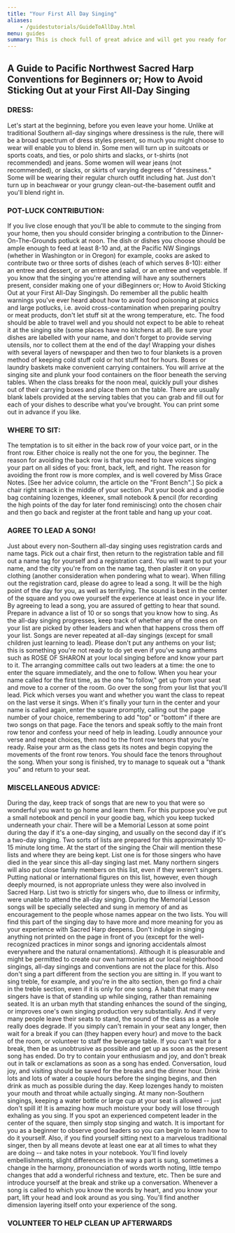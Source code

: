 ```yaml
---
title: "Your First All Day Singing"
aliases:
    - /guidestutorials/GuideToAllDay.html
menu: guides
summary: This is chock full of great advice and will get you ready for your first all-day singing. This experience can be life-altering.
---
```


## A Guide to Pacific Northwest Sacred Harp Conventions for Beginners or; How to Avoid Sticking Out at your First All-Day Singing

### DRESS:
Let's start at the beginning, before you even leave your home. Unlike at traditional Southern all-day singings where dressiness is the rule, there will be a broad spectrum of dress styles present, so much you might choose to wear will enable you to blend in. Some men will turn up in suitcoats or sports coats, and ties, or polo shirts and slacks, or t-shirts (not recommended) and jeans. Some women will wear jeans (not recommended), or slacks, or skirts of varying degrees of "dressiness." Some will be wearing their regular church outfit including hat. Just don't turn up in beachwear or your grungy clean-out-the-basement outfit and you'll blend right in.

### POT-LUCK CONTRIBUTION:
If you live close enough that you'll be able to commute to the singing from your home, then you should consider bringing a contribution to the Dinner-On-The-Grounds potluck at noon.
The dish or dishes you choose should be ample enough to feed at least 8-10 and, at the Pacific NW Singings (whether in Washington or in Oregon) for example, cooks are asked to contribute two or three sorts of dishes (each of which serves 8-10): either an entree and dessert, or an entree and salad, or an entree and vegetable. If you know that the singing you're attending will have any southerners present, consider making one of your diBeginners or;
How to Avoid Sticking Out at your First All-Day Singingsh. Do remember all the public health warnings you've ever heard about how to avoid food poisoning at picnics and large potlucks, i.e. avoid cross-contamination when preparing poultry or meat products, don't let stuff sit at the wrong temperature, etc.
The food should be able to travel well and you should not expect to be able to reheat it at the singing site (some places have no kitchens at all). Be sure your dishes are labelled with your name, and don't forget to provide serving utensils, nor to collect them at the end of the day!
Wrapping your dishes with several layers of newspaper and then two to four blankets is a proven method of keeping cold stuff cold or hot stuff hot for hours. Boxes or laundry baskets make convenient carrying containers. You will arrive at the singing site and plunk your food containers on the floor beneath the serving tables. When the class breaks for the noon meal, quickly pull your dishes out of their carrying boxes and place them on the table. There are usually blank labels provided at the serving tables that you can grab and fill out for each of your dishes to describe what you've brought. You can print some out in advance if you like.

### WHERE TO SIT:
The temptation is to sit either in the back row of your voice part, or in the front row. Either choice is really not the one for you, the beginner. The reason for avoiding the back row is that you need to have voices singing your part on all sides of you: front, back, left, and right. The reason for avoiding the front row is more complex, and is well covered by Miss Grace Notes. [See her advice column, the article on the "Front Bench".]
So pick a chair right smack in the middle of your section. Put your book and a goodie bag containing lozenges, kleenex, small notebook & pencil (for recording the high points of the day for later fond reminiscing) onto the chosen chair and then go back and register at the front table and hang up your coat.

### AGREE TO LEAD A SONG!
Just about every non-Southern all-day singing uses registration cards and name tags. Pick out a chair first, then return to the registration table and fill out a name tag for yourself and a registration card. You will want to put your name, and the city you're from on the name tag, then plaster it on your clothing (another consideration when pondering what to wear).
When filling out the registration card, please do agree to lead a song. It will be the high point of the day for you, as well as terrifying. The sound is best in the center of the square and you owe yourself the experience at least once in your life. By agreeing to lead a song, you are assured of getting to hear that sound.
Prepare in advance a list of 10 or so songs that you know how to sing. As the all-day singing progresses, keep track of whether any of the ones on your list are picked by other leaders and when that happens cross them off your list. Songs are never repeated at all-day singings (except for small children just learning to lead). Please don't put any anthems on your list; this is something you're not ready to do yet even if you've sung anthems such as ROSE OF SHARON at your local singing before and know your part to it.
The arranging committee calls out two leaders at a time: the one to enter the square immediately, and the one to follow. When you hear your name called for the first time, as the one "to follow," get up from your seat and move to a corner of the room. Go over the song from your list that you'll lead. Pick which verses you want and whether you want the class to repeat on the last verse it sings.
When it's finally your turn in the center and your name is called again, enter the square promptly, calling out the page number of your choice, remembering to add "top" or "bottom" if there are two songs on that page. Face the tenors and speak softly to the main front row tenor and confess your need of help in leading. Loudly announce your verse and repeat choices, then nod to the front row tenors that you're ready. Raise your arm as the class gets its notes and begin copying the movements of the front row tenors. You should face the tenors throughout the song.
When your song is finished, try to manage to squeak out a "thank you" and return to your seat.

### MISCELLANEOUS ADVICE:
During the day, keep track of songs that are new to you that were so wonderful you want to go home and learn them. For this purpose you've put a small notebook and pencil in your goodie bag, which you keep tucked underneath your chair.
There will be a Memorial Lesson at some point during the day if it's a one-day singing, and usually on the second day if it's a two-day singing. Two sorts of lists are prepared for this approximately 10-15 minute long time. At the start of the singing the Chair will mention these lists and where they are being kept. List one is for those singers who have died in the year since this all-day singing last met. Many northern singers will also put close family members on this list, even if they weren't singers. Putting national or international figures on this list, however, even though deeply mourned, is not appropriate unless they were also involved in Sacred Harp. List two is strictly for singers who, due to illness or infirmity, were unable to attend the all-day singing. During the Memorial Lesson songs will be specially selected and sung in memory of and as encouragement to the people whose names appear on the two lists. You will find this part of the singing day to have more and more meaning for you as your experience with Sacred Harp deepens.
Don't indulge in singing anything not printed on the page in front of you (except for the well-recognized practices in minor songs and ignoring accidentals almost everywhere and the natural ornamentations). Although it is pleasurable and might be permitted to create our own harmonies at our local neighborhood singings, all-day singings and conventions are not the place for this. Also don't sing a part different from the section you are sitting in. If you want to sing treble, for example, and you're in the alto section, then go find a chair in the treble section, even if it is only for one song.
A habit that many new singers have is that of standing up while singing, rather than remaining seated. It is an urban myth that standing enhances the sound of the singing, or improves one's own singing production very substantially. And if very many people leave their seats to stand, the sound of the class as a whole really does degrade. If you simply can't remain in your seat any longer, then wait for a break if you can (they happen every hour) and move to the back of the room, or volunteer to staff the beverage table. If you can't wait for a break, then be as unobtrusive as possible and get up as soon as the present song has ended.
Do try to contain your enthusiasm and joy, and don't break out in talk or exclamations as soon as a song has ended. Conversation, loud joy, and visiting should be saved for the breaks and the dinner hour.
Drink lots and lots of water a couple hours before the singing begins, and then drink as much as possible during the day. Keep lozenges handy to moisten your mouth and throat while actually singing. At many non-Southern singings, keeping a water bottle or large cup at your seat is allowed -- just don't spill it! It is amazing how much moisture your body will lose through exhaling as you sing.
If you spot an experienced competent leader in the center of the square, then simply stop singing and watch. It is important for you as a beginner to observe good leaders so you can begin to learn how to do it yourself. Also, if you find yourself sitting next to a marvelous traditional singer, then by all means devote at least one ear at all times to what they are doing -- and take notes in your notebook. You'll find lovely embellishments, slight differences in the way a part is sung, sometimes a change in the harmony, pronounciation of words worth noting, little tempo changes that add a wonderful richness and texture, etc. Then be sure and introduce yourself at the break and strike up a conversation.
Whenever a song is called to which you know the words by heart, and you know your part, lift your head and look around as you sing. You'll find another dimension layering itself onto your experience of the song.

### VOLUNTEER TO HELP CLEAN UP AFTERWARDS